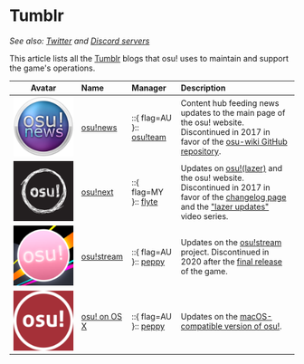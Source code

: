 # Tumblr

*See also: [Twitter](/wiki/en/Twitter) and [Discord servers](/wiki/Community/Discord_servers)*

This article lists all the [Tumblr](https://discord.com/) blogs that osu! uses to maintain and support the game's operations.

| Avatar | Name | Manager | Description |
| :-: | :-- | :-- | :-- |
| ![](img/avatar_osunews.png) | [osu!news](https://osunews.tumblr.com/) | ::{ flag=AU }:: [osu!team](https://osu.ppy.sh/users/4341397) | Content hub feeding news updates to the main page of the osu! website. Discontinued in 2017 in favor of the [osu-wiki GitHub repository](https://github.com/ppy/osu-wiki/). |
| ![](img/avatar_osunext.png) | [osu!next](https://osunext.tumblr.com/) | ::{ flag=MY }:: [flyte](https://osu.ppy.sh/users/3103765) | Updates on [osu!(lazer)](/wiki/Client/Release_stream/Lazer) and the osu! website. Discontinued in 2017 in favor of the [changelog page](https://osu.ppy.sh/home/changelog) and the ["lazer updates"](/wiki/Community/Video_series/lazer_updates) video series. |
| ![](img/avatar_osustream.png) | [osu!stream](https://osustream.tumblr.com/) | ::{ flag=AU }:: [peppy](https://osu.ppy.sh/users/2) | Updates on the [osu!stream](/wiki/osu!stream) project. Discontinued in 2020 after the [final release](https://blog.ppy.sh/osu-stream-2020-release/) of the game. |
| ![](img/avatar_osuosx.png) | [osu! on OS X](https://osunext.tumblr.com/) | ::{ flag=AU }:: [peppy](https://osu.ppy.sh/users/2) | Updates on the [macOS-compatible version of osu!](/wiki/Client/Installation/macOS). |
